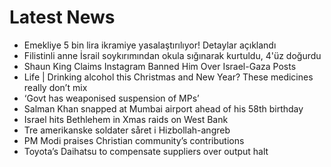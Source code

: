 # Latest News
-  Emekliye 5 bin lira ikramiye yasalaştırılıyor! Detaylar açıklandı
-  Filistinli anne İsrail soykırımından okula sığınarak kurtuldu, 4'üz doğurdu
-  Shaun King Claims Instagram Banned Him Over Israel-Gaza Posts
-  Life | Drinking alcohol this Christmas and New Year? These medicines really don’t mix
-  ‘Govt has weaponised suspension of MPs’
-  Salman Khan snapped at Mumbai airport ahead of his 58th birthday
-  Israel hits Bethlehem in Xmas raids on West Bank
-  Tre amerikanske soldater såret i Hizbollah-angreb
-  PM Modi praises Christian community’s contributions
-  Toyota’s Daihatsu to compensate suppliers over output halt
